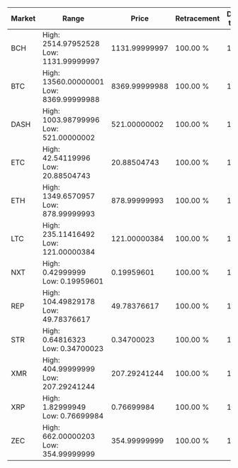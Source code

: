 | Market | Range | Price| Retracement | Doubles to 50% |
| --- | --- | --- | --- | --- |
| BCH | High: 2514.97952528<br />Low: 1131.99999997 | 1131.99999997 | 100.00 % | 1.61 |
| BTC | High: 13560.00000001<br />Low: 8369.99999988 | 8369.99999988 | 100.00 % | 1.31 |
| DASH | High: 1003.98799996<br />Low: 521.00000002 | 521.00000002 | 100.00 % | 1.46 |
| ETC | High: 42.54119996<br />Low: 20.88504743 | 20.88504743 | 100.00 % | 1.52 |
| ETH | High: 1349.6570957<br />Low: 878.99999993 | 878.99999993 | 100.00 % | 1.27 |
| LTC | High: 235.11416492<br />Low: 121.00000384 | 121.00000384 | 100.00 % | 1.47 |
| NXT | High: 0.42999999<br />Low: 0.19959601 | 0.19959601 | 100.00 % | 1.58 |
| REP | High: 104.49829178<br />Low: 49.78376617 | 49.78376617 | 100.00 % | 1.55 |
| STR | High: 0.64816323<br />Low: 0.34700023 | 0.34700023 | 100.00 % | 1.43 |
| XMR | High: 404.99999999<br />Low: 207.29241244 | 207.29241244 | 100.00 % | 1.48 |
| XRP | High: 1.82999949<br />Low: 0.76699984 | 0.76699984 | 100.00 % | 1.69 |
| ZEC | High: 662.00000203<br />Low: 354.99999999 | 354.99999999 | 100.00 % | 1.43 |
